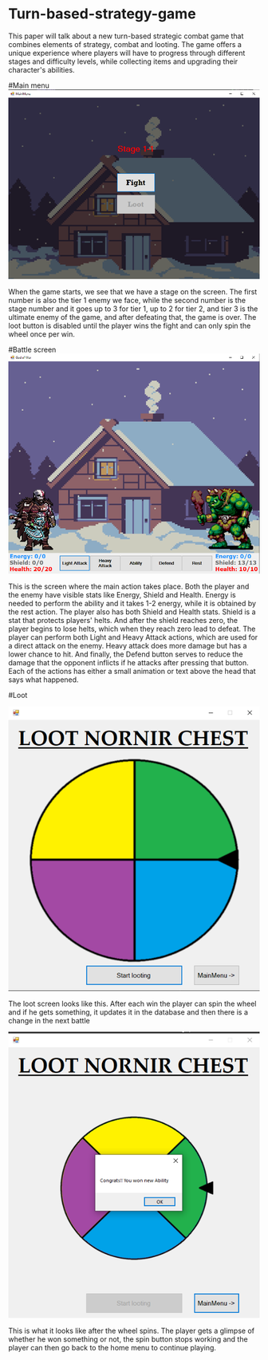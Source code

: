 # Turn-based-strategy-game
This paper will talk about a new turn-based strategic combat game that combines elements of strategy, combat and looting. The game offers a unique experience where players will have to progress through different stages and difficulty levels, while collecting items and upgrading their character's abilities. 

#Main menu
![](Images/MainMenu.png)


When the game starts, we see that we have a stage on the screen. The first number is also the tier 1 enemy we face, while the second number is the stage number and it goes up to 3 for tier 1, up to 2 for tier 2, and tier 3 is the ultimate enemy of the game, and after defeating that, the game is over. The loot button is disabled until the player wins the fight and can only spin the wheel once per win.

#Battle screen
![](Images/Combat.png)


This is the screen where the main action takes place. Both the player and the enemy have visible stats like Energy, Shield and Health. Energy is needed to perform the ability and it takes 1-2 energy, while it is obtained by the rest action. The player also has both Shield and Health stats. Shield is a stat that protects players' helts. And after the shield reaches zero, the player begins to lose helts, which when they reach zero lead to defeat. The player can perform both Light and Heavy Attack actions, which are used for a direct attack on the enemy. Heavy attack does more damage but has a lower chance to hit. And finally, the Defend button serves to reduce the damage that the opponent inflicts if he attacks after pressing that button. Each of the actions has either a small animation or text above the head that says what happened.

#Loot

![](Images/Loot1.png)

The loot screen looks like this. After each win the player can spin the wheel and if he gets something, it updates it in the database and then there is a change in the next battle

![](Images/Loot2.png)

This is what it looks like after the wheel spins. The player gets a glimpse of whether he won something or not, the spin button stops working and the player can then go back to the home menu to continue playing.

